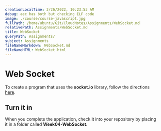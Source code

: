 ```yaml
---
creationLocalTime: 3/26/2022, 10:23:53 AM
debug: aec has both but checking ELF code
image: ./course/course-javascript.jpg
fullPath: /home/ubuntu/Git/CloudNotes/Assignments/WebSocket.md
relativePath: Assignments/WebSocket.md
title: WebSocket
queryPath: Assignments/
subject: Assignments
fileNameMarkdown: WebSocket.md
fileNameHTML: WebSocket.html
---
```



<!-- toc -->
<!-- tocstop -->

# Web Socket


To create a program that uses the **socket.io** library, follow the directions [here](http://www.elvenware.com/charlie/development/web/JavaScript/Sockets.html).

## Turn it in

When you complete the application, check it into your repository by placing it in a folder called **Week04-WebSocket**.

